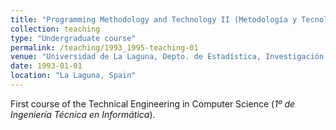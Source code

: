 ```yaml
---
title: "Programming Methodology and Technology II (Metodología y Tecnología de la Programación II) [1993-1995]"
collection: teaching
type: "Undergraduate course"
permalink: /teaching/1993_1995-teaching-01
venue: "Universidad de La Laguna, Depto. de Estadística, Investigación Operativa y Computación"
date: 1993-01-01
location: "La Laguna, Spain"
---
```

First course of the Technical Engineering in Computer Science (_1º de Ingeniería Técnica en Informática_).